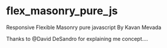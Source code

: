 # flex_masonry_pure_js
Responsive Flexible Masonry pure javascript
By Kavan Mevada


Thanks to @David DeSandro for explaining me concept....
